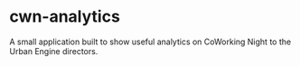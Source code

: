 # cwn-analytics
A small application built to show useful analytics on CoWorking Night to the Urban Engine directors.
